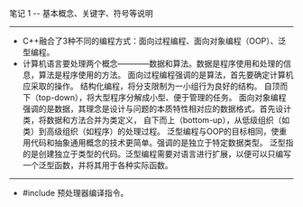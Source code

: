 笔记 1 -- 基本概念、关键字、符号等说明

***
* C++融合了3种不同的编程方式：面向过程编程、面向对象编程（OOP）、泛型编程。
* 计算机语言要处理两个概念————数据和算法。数据是程序使用和处理的信息，算法是程序使用的方法。
    面向过程编程强调的是算法，首先要确定计算机应采取的操作。
        结构化编程，将分支限制为一小组行为良好的结构。
        自顶而下（top-down），将大型程序分解成小型、便于管理的任务。
    面向对象编程强调的是数据，其理念是设计与问题的本质特性相对应的数据格式。首先设计类，将数据和方法合并为类定义，
        自下而上（bottom-up），从低级组织（如类）到高级组织（如程序）的处理过程。
    泛型编程与OOP的目标相同，使重用代码和抽象通用概念的技术更简单。强调的是独立于特定数据类型。
        泛型指的是创建独立于类型的代码。泛型编程需要对语言进行扩展，以便可以只编写一个泛型函数，并将其用于各种实际函数。

***
* #include 预处理器编译指令。